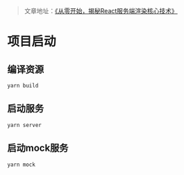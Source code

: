> 文章地址：[《从零开始，揭秘React服务端渲染核心技术》](https://juejin.im/post/5cdbd5b6f265da03537901d8)

# 项目启动
## 编译资源
```
yarn build
```

## 启动服务
```
yarn server
```

## 启动mock服务
```
yarn mock
```
